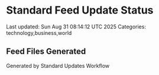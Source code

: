 # Standard Feed Update Status
Last updated: Sun Aug 31 08:14:12 UTC 2025
Categories: technology,business,world

## Feed Files Generated

Generated by Standard Updates Workflow
